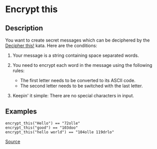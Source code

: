 # Encrypt this

## Description

You want to create secret messages which can be deciphered by the
[Decipher this!](https://www.codewars.com/kata/decipher-this) kata. Here are the conditions:

1.  Your message is a string containing space separated words.

2.  You need to encrypt each word in the message using the following rules:

    *   The first letter needs to be converted to its ASCII code.
    *   The second letter needs to be switched with the last letter.

3.  Keepin' it simple: There are no special characters in input.

## Examples

```text
encrypt_this("Hello") == "72olle"
encrypt_this("good") == "103doo"
encrypt_this("hello world") == "104olle 119drlo"
```

[Source](https://www.codewars.com/kata/5848565e273af816fb000449/train/python)